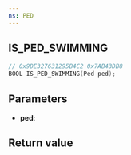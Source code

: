 ```yaml
---
ns: PED
---
```

## IS_PED_SWIMMING

```c
// 0x9DE327631295B4C2 0x7AB43DB8
BOOL IS_PED_SWIMMING(Ped ped);
```


## Parameters
* **ped**: 

## Return value
